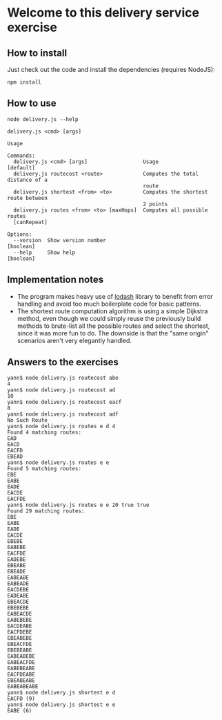 # Welcome to this delivery service exercise

## How to install

Just check out the code and install the dependencies (requires NodeJS):

```
npm install
```

## How to use

```
node delivery.js --help

delivery.js <cmd> [args]

Usage

Commands:
  delivery.js <cmd> [args]                  Usage                      [default]
  delivery.js routecost <route>             Computes the total distance of a
                                            route
  delivery.js shortest <from> <to>          Computes the shortest route between
                                            2 points
  delivery.js routes <from> <to> [maxHops]  Computes all possible routes
  [canRepeat]

Options:
  --version  Show version number                                       [boolean]
  --help     Show help                                                 [boolean]
```

## Implementation notes

* The program makes heavy use of [lodash](https://lodash.com/) library to benefit from error handling and avoid too much boilerplate code for basic patterns.
* The shortest route computation algorithm is using a simple Dijkstra method, even though we could simply reuse the previously build methods to brute-list all the possible routes and select the shortest, since it was more fun to do. The downside is that the "same origin" scenarios aren't very elegantly handled.

## Answers to the exercises

```
yann$ node delivery.js routecost abe
4
yann$ node delivery.js routecost ad
10
yann$ node delivery.js routecost eacf
8
yann$ node delivery.js routecost adf
No Such Route
yann$ node delivery.js routes e d 4
Found 4 matching routes:
EAD
EACD
EACFD
EBEAD
yann$ node delivery.js routes e e
Found 5 matching routes:
EBE
EABE
EADE
EACDE
EACFDE
yann$ node delivery.js routes e e 20 true true
Found 29 matching routes:
EBE
EABE
EADE
EACDE
EBEBE
EABEBE
EACFDE
EADEBE
EBEABE
EBEADE
EABEABE
EABEADE
EACDEBE
EADEABE
EBEACDE
EBEBEBE
EABEACDE
EABEBEBE
EACDEABE
EACFDEBE
EBEABEBE
EBEACFDE
EBEBEABE
EABEABEBE
EABEACFDE
EABEBEABE
EACFDEABE
EBEABEABE
EABEABEABE
yann$ node delivery.js shortest e d
EACFD (9)
yann$ node delivery.js shortest e e
EABE (6)
```
